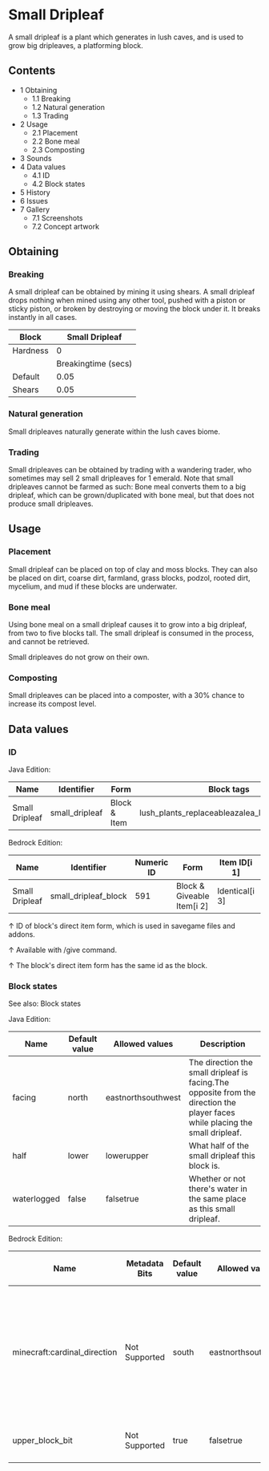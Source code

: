 # Small Dripleaf
A  small dripleaf is a plant which generates in lush caves, and is used to grow big dripleaves, a platforming block.

## Contents
- 1 Obtaining
	- 1.1 Breaking
	- 1.2 Natural generation
	- 1.3 Trading
- 2 Usage
	- 2.1 Placement
	- 2.2 Bone meal
	- 2.3 Composting
- 3 Sounds
- 4 Data values
	- 4.1 ID
	- 4.2 Block states
- 5 History
- 6 Issues
- 7 Gallery
	- 7.1 Screenshots
	- 7.2 Concept artwork

## Obtaining
### Breaking
A small dripleaf can be obtained by mining it using shears. A small dripleaf drops nothing when mined using any other tool, pushed with a piston or sticky piston, or broken by destroying or moving the block under it. It breaks instantly in all cases.

| Block    | Small Dripleaf      |
|----------|---------------------|
| Hardness | 0                   |
|          | Breakingtime (secs) |
| Default  | 0.05                |
| Shears   | 0.05                |

### Natural generation
Small dripleaves naturally generate within the lush caves biome.


### Trading
Small dripleaves can be obtained by trading with a wandering trader, who sometimes may sell 2 small dripleaves for 1 emerald. Note that small dripleaves cannot be farmed as such:  Bone meal converts them to a big dripleaf, which can be grown/duplicated with bone meal, but that does not produce small dripleaves.

## Usage
### Placement
Small dripleaf can be placed on top of clay and moss blocks. They can also be placed on dirt, coarse dirt, farmland, grass blocks, podzol, rooted dirt, mycelium, and mud if these blocks are underwater.

### Bone meal
Using bone meal on a small dripleaf causes it to grow into a big dripleaf, from two to five blocks tall. The small dripleaf is consumed in the process, and cannot be retrieved.

Small dripleaves do not grow on their own.

### Composting
Small dripleaves can be placed into a composter, with a 30% chance to increase its compost level.

## Data values
### ID
Java Edition:

| Name           | Identifier     | Form         | Block tags                                    | Translation key                |
|----------------|----------------|--------------|-----------------------------------------------|--------------------------------|
| Small Dripleaf | small_dripleaf | Block & Item | lush_plants_replaceableazalea_log_replaceable | block.minecraft.small_dripleaf |

Bedrock Edition:

| Name           | Identifier           | Numeric ID | Form                       | Item ID[i 1]   | Translation key                |
|----------------|----------------------|------------|----------------------------|----------------|--------------------------------|
| Small Dripleaf | small_dripleaf_block | 591        | Block & Giveable Item[i 2] | Identical[i 3] | tile.small_dripleaf_block.name |


↑ ID of block's direct item form, which is used in savegame files and addons.

↑ Available with /give command.

↑ The block's direct item form has the same id as the block.


### Block states
See also: Block states

Java Edition:

| Name        | Default value | Allowed values     | Description                                                                                                                   |
|-------------|---------------|--------------------|-------------------------------------------------------------------------------------------------------------------------------|
| facing      | north         | eastnorthsouthwest | The direction the small dripleaf is facing.The opposite from the direction the player faces while placing the small dripleaf. |
| half        | lower         | lowerupper         | What half of the small dripleaf this block is.                                                                                |
| waterlogged | false         | falsetrue          | Whether or not there's water in the same place as this small dripleaf.                                                        |

Bedrock Edition:

| Name                         | Metadata Bits | Default value | Allowed values     | Values forMetadata Bits | Description                                                                                                                   |
|------------------------------|---------------|---------------|--------------------|-------------------------|-------------------------------------------------------------------------------------------------------------------------------|
| minecraft:cardinal_direction | Not Supported | south         | eastnorthsouthwest | Unsupported             | The direction the small dripleaf is facing.The opposite from the direction the player faces while placing the small dripleaf. |
| upper_block_bit              | Not Supported | true          | falsetrue          | Unsupported             | What half of the small dripleaf this block is.                                                                                |




